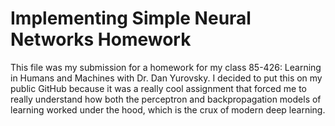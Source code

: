 # Implementing Simple Neural Networks Homework

This file was my submission for a homework for my class 85-426: Learning in Humans and Machines with Dr. Dan Yurovsky. I decided to put this on my public GitHub because it was a really cool assignment that forced me to really understand how both the perceptron and backpropagation models of learning worked under the hood, which is the crux of modern deep learning.
